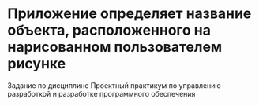 # Приложение определяет название объекта, расположенного на нарисованном пользователем рисунке
Задание по дисциплине Проектный практикум по управлению разработкой и разработке программного обеспечения

